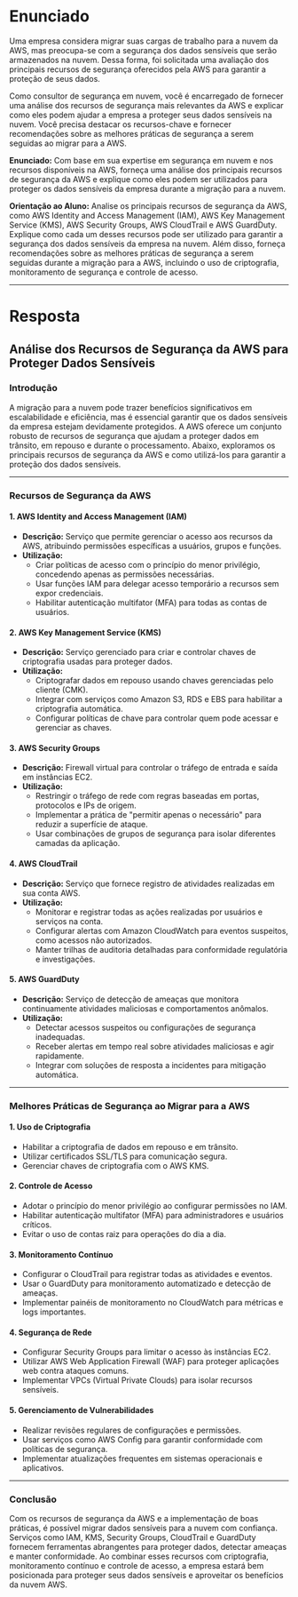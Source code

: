 # Enunciado

Uma empresa considera migrar suas cargas de trabalho para a nuvem da AWS, mas preocupa-se com a segurança dos dados sensíveis que serão armazenados na nuvem. Dessa forma, foi solicitada uma avaliação dos principais recursos de segurança oferecidos pela AWS para garantir a proteção de seus dados.

Como consultor de segurança em nuvem, você é encarregado de fornecer uma análise dos recursos de segurança mais relevantes da AWS e explicar como eles podem ajudar a empresa a proteger seus dados sensíveis na nuvem. Você precisa destacar os recursos-chave e fornecer recomendações sobre as melhores práticas de segurança a serem seguidas ao migrar para a AWS.

**Enunciado:** Com base em sua expertise em segurança em nuvem e nos recursos disponíveis na AWS, forneça uma análise dos principais recursos de segurança da AWS e explique como eles podem ser utilizados para proteger os dados sensíveis da empresa durante a migração para a nuvem.

**Orientação ao Aluno:** Analise os principais recursos de segurança da AWS, como AWS Identity and Access Management (IAM), AWS Key Management Service (KMS), AWS Security Groups, AWS CloudTrail e AWS GuardDuty. Explique como cada um desses recursos pode ser utilizado para garantir a segurança dos dados sensíveis da empresa na nuvem. Além disso, forneça recomendações sobre as melhores práticas de segurança a serem seguidas durante a migração para a AWS, incluindo o uso de criptografia, monitoramento de segurança e controle de acesso.

---

# Resposta

## Análise dos Recursos de Segurança da AWS para Proteger Dados Sensíveis

### Introdução

A migração para a nuvem pode trazer benefícios significativos em escalabilidade e eficiência, mas é essencial garantir que os dados sensíveis da empresa estejam devidamente protegidos. A AWS oferece um conjunto robusto de recursos de segurança que ajudam a proteger dados em trânsito, em repouso e durante o processamento. Abaixo, exploramos os principais recursos de segurança da AWS e como utilizá-los para garantir a proteção dos dados sensíveis.

---

### Recursos de Segurança da AWS

#### **1. AWS Identity and Access Management (IAM)**
- **Descrição:** Serviço que permite gerenciar o acesso aos recursos da AWS, atribuindo permissões específicas a usuários, grupos e funções.
- **Utilização:**
  - Criar políticas de acesso com o princípio do menor privilégio, concedendo apenas as permissões necessárias.
  - Usar funções IAM para delegar acesso temporário a recursos sem expor credenciais.
  - Habilitar autenticação multifator (MFA) para todas as contas de usuários.

#### **2. AWS Key Management Service (KMS)**
- **Descrição:** Serviço gerenciado para criar e controlar chaves de criptografia usadas para proteger dados.
- **Utilização:**
  - Criptografar dados em repouso usando chaves gerenciadas pelo cliente (CMK).
  - Integrar com serviços como Amazon S3, RDS e EBS para habilitar a criptografia automática.
  - Configurar políticas de chave para controlar quem pode acessar e gerenciar as chaves.

#### **3. AWS Security Groups**
- **Descrição:** Firewall virtual para controlar o tráfego de entrada e saída em instâncias EC2.
- **Utilização:**
  - Restringir o tráfego de rede com regras baseadas em portas, protocolos e IPs de origem.
  - Implementar a prática de "permitir apenas o necessário" para reduzir a superfície de ataque.
  - Usar combinações de grupos de segurança para isolar diferentes camadas da aplicação.

#### **4. AWS CloudTrail**
- **Descrição:** Serviço que fornece registro de atividades realizadas em sua conta AWS.
- **Utilização:**
  - Monitorar e registrar todas as ações realizadas por usuários e serviços na conta.
  - Configurar alertas com Amazon CloudWatch para eventos suspeitos, como acessos não autorizados.
  - Manter trilhas de auditoria detalhadas para conformidade regulatória e investigações.

#### **5. AWS GuardDuty**
- **Descrição:** Serviço de detecção de ameaças que monitora continuamente atividades maliciosas e comportamentos anômalos.
- **Utilização:**
  - Detectar acessos suspeitos ou configurações de segurança inadequadas.
  - Receber alertas em tempo real sobre atividades maliciosas e agir rapidamente.
  - Integrar com soluções de resposta a incidentes para mitigação automática.

---

### Melhores Práticas de Segurança ao Migrar para a AWS

#### **1. Uso de Criptografia**
- Habilitar a criptografia de dados em repouso e em trânsito.
- Utilizar certificados SSL/TLS para comunicação segura.
- Gerenciar chaves de criptografia com o AWS KMS.

#### **2. Controle de Acesso**
- Adotar o princípio do menor privilégio ao configurar permissões no IAM.
- Habilitar autenticação multifator (MFA) para administradores e usuários críticos.
- Evitar o uso de contas raiz para operações do dia a dia.

#### **3. Monitoramento Contínuo**
- Configurar o CloudTrail para registrar todas as atividades e eventos.
- Usar o GuardDuty para monitoramento automatizado e detecção de ameaças.
- Implementar painéis de monitoramento no CloudWatch para métricas e logs importantes.

#### **4. Segurança de Rede**
- Configurar Security Groups para limitar o acesso às instâncias EC2.
- Utilizar AWS Web Application Firewall (WAF) para proteger aplicações web contra ataques comuns.
- Implementar VPCs (Virtual Private Clouds) para isolar recursos sensíveis.

#### **5. Gerenciamento de Vulnerabilidades**
- Realizar revisões regulares de configurações e permissões.
- Usar serviços como AWS Config para garantir conformidade com políticas de segurança.
- Implementar atualizações frequentes em sistemas operacionais e aplicativos.

---

### Conclusão

Com os recursos de segurança da AWS e a implementação de boas práticas, é possível migrar dados sensíveis para a nuvem com confiança. Serviços como IAM, KMS, Security Groups, CloudTrail e GuardDuty fornecem ferramentas abrangentes para proteger dados, detectar ameaças e manter conformidade. Ao combinar esses recursos com criptografia, monitoramento contínuo e controle de acesso, a empresa estará bem posicionada para proteger seus dados sensíveis e aproveitar os benefícios da nuvem AWS.
